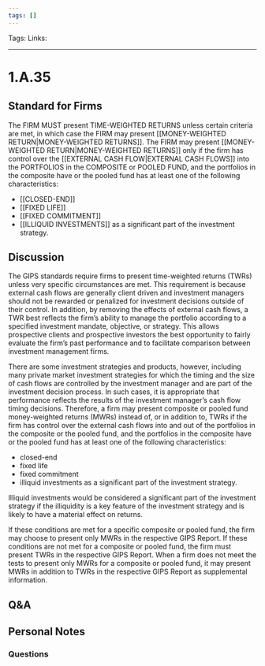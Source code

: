 ```yaml
---
tags: []
---
```

Tags:
Links: 
___
# 1.A.35
## Standard for Firms
The FIRM MUST present TIME-WEIGHTED RETURNS unless certain criteria are met, in which case the FIRM may present [[MONEY-WEIGHTED RETURN|MONEY-WEIGHTED RETURNS]]. The FIRM may present [[MONEY-WEIGHTED RETURN|MONEY-WEIGHTED RETURNS]] only if the firm has control over the [[EXTERNAL CASH FLOW|EXTERNAL CASH FLOWS]] into the PORTFOLIOS in the COMPOSITE or POOLED FUND, and the portfolios in the composite have or the pooled fund has at least one of the following characteristics:
- [[CLOSED-END]]
- [[FIXED LIFE]]
- [[FIXED COMMITMENT]]
- [[ILLIQUID INVESTMENTS]] as a significant part of the investment strategy.
## Discussion
The GIPS standards require firms to present time-weighted returns (TWRs) unless very specific circumstances are met. This requirement is because external cash flows are generally client driven and investment managers should not be rewarded or penalized for investment decisions outside of their control. In addition, by removing the effects of external cash flows, a TWR best reflects the firm’s ability to manage the portfolio according to a specified investment mandate, objective, or strategy. This allows prospective clients and prospective investors the best opportunity to fairly evaluate the firm’s past performance and to facilitate comparison between investment management firms.

There are some investment strategies and products, however, including many private market investment strategies for which the timing and the size of cash flows are controlled by the investment manager and are part of the investment decision process. In such cases, it is appropriate that performance reflects the results of the investment manager’s cash flow timing decisions. Therefore, a firm may present composite or pooled fund money-weighted returns (MWRs) instead of, or in addition to, TWRs if the firm has control over the external cash flows into and out of the portfolios in the composite or the pooled fund, and the portfolios in the composite have or the pooled fund has at least one of the following characteristics:
- closed-end
- fixed life
- fixed commitment
- illiquid investments as a significant part of the investment strategy.

Illiquid investments would be considered a significant part of the investment strategy if the illiquidity is a key feature of the investment strategy and is likely to have a material effect on returns.

If these conditions are met for a specific composite or pooled fund, the firm may choose to present only MWRs in the respective GIPS Report. If these conditions are not met for a composite or pooled fund, the firm must present TWRs in the respective GIPS Report. When a firm does not meet the tests to present only MWRs for a composite or pooled fund, it may present MWRs in addition to TWRs in the respective GIPS Report as supplemental information.
## Q&A

## Personal Notes

### Questions